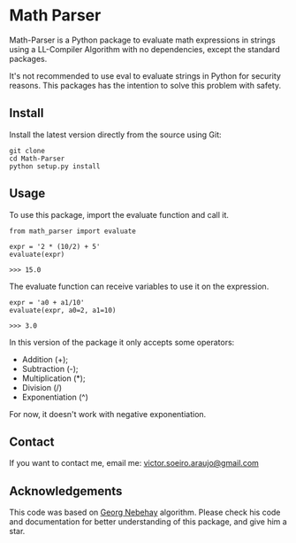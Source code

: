 
Math Parser 
===========

Math-Parser is a Python package to evaluate math expressions in strings using a LL-Compiler Algorithm with no 
dependencies, except the standard packages. 

It's not recommended to use eval to evaluate strings in Python for security reasons. This packages has the intention to 
solve this problem with safety. 


Install
-------

Install the latest version directly from the source using Git:

    git clone
    cd Math-Parser
    python setup.py install

Usage
-----

To use this package, import the evaluate function and call it.

    from math_parser import evaluate

    expr = '2 * (10/2) + 5'
    evaluate(expr)

    >>> 15.0

The evaluate function can receive variables to use it on the expression.

    expr = 'a0 + a1/10'
    evaluate(expr, a0=2, a1=10)

    >>> 3.0

In this version of the package it only accepts some operators:

- Addition (+);
- Subtraction (-);
- Multiplication (*);
- Division (/)
- Exponentiation (^)

For now, it doesn't work with negative exponentiation.


Contact
-------

If you want to contact me, email me: victor.soeiro.araujo@gmail.com

Acknowledgements
----------------

This code was based on [Georg Nebehay](https://github.com/gnebehay) algorithm. Please check his code and documentation
for better understanding of this package, and give him a star.

